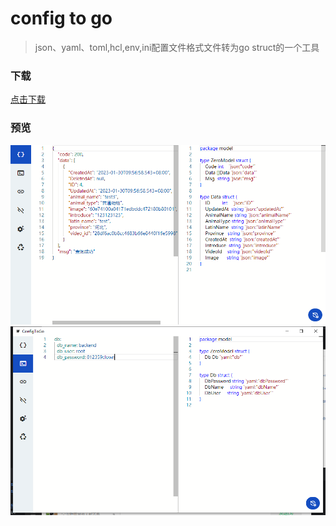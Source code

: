 # config to go

> json、yaml、toml,hcl,env,ini配置文件格式文件转为go struct的一个工具

### 下载
[点击下载](https://github.com/ZTaboo/ConfigToGo/releases)

### 预览
![img1.png](doc/images/img1-fix.png)
![img2.png](doc/images/img2.png)
